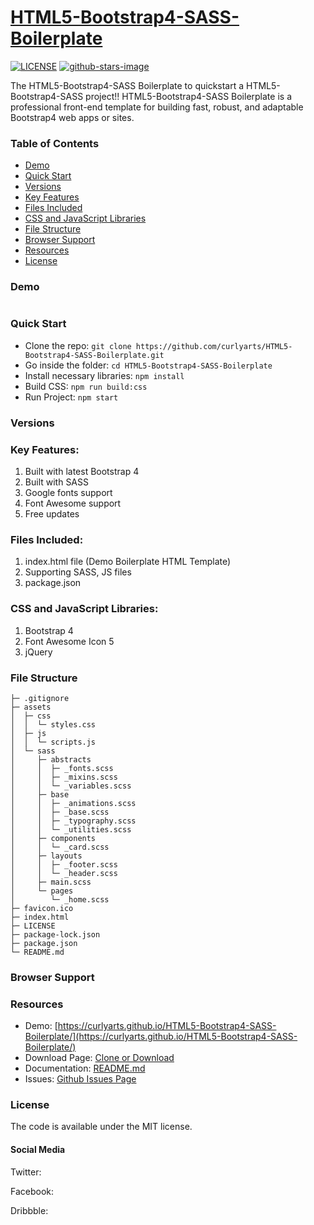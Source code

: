 # [HTML5-Bootstrap4-SASS-Boilerplate](https://github.com/curlyarts/HTML5-Bootstrap4-SASS-Boilerplate)
[![LICENSE](https://img.shields.io/badge/license-MIT-lightgrey.svg)](https://github.com/curlyarts/HTML5-Bootstrap4-SASS-Boilerplate/blob/master/LICENSE.txt)
[![github-stars-image](https://img.shields.io/github/stars/h5bp/html5-boilerplate.svg?label=github%20stars)](https://github.com/curlyarts/HTML5-Bootstrap4-SASS-Boilerplate/)

The HTML5-Bootstrap4-SASS Boilerplate to quickstart a HTML5-Bootstrap4-SASS project!!
HTML5-Bootstrap4-SASS Boilerplate is a professional front-end template for building fast, robust, and adaptable Bootstrap4 web apps or sites.



### Table of Contents
* [Demo](#demo)
* [Quick Start](#quick-start)
* [Versions](#versions)
* [Key Features](#key-features)
* [Files Included](#files-included)
* [CSS and JavaScript Libraries](#css-and-javascript-libraries)
* [File Structure](#file-structure)
* [Browser Support](#browser-support)
* [Resources](#resources)
* [License](#license)


### Demo
![]()


### Quick Start
- Clone the repo: `git clone https://github.com/curlyarts/HTML5-Bootstrap4-SASS-Boilerplate.git`
- Go inside the folder: `cd HTML5-Bootstrap4-SASS-Boilerplate`
- Install necessary libraries: `npm install`
- Build CSS: `npm run build:css`
- Run Project: `npm start`


### Versions


### Key Features:
1. Built with latest Bootstrap 4
1. Built with SASS
1. Google fonts support
1. Font Awesome support
1. Free updates


### Files Included:
1. index.html file (Demo Boilerplate HTML Template)
1. Supporting SASS, JS files
1. package.json


### CSS and JavaScript Libraries:
1. Bootstrap 4
1. Font Awesome Icon 5
1. jQuery


### File Structure
```
├─ .gitignore
├─ assets
│  ├─ css
│  │  └─ styles.css
│  ├─ js
│  │  └─ scripts.js
│  └─ sass
│     ├─ abstracts
│     │  ├─ _fonts.scss
│     │  ├─ _mixins.scss
│     │  └─ _variables.scss
│     ├─ base
│     │  ├─ _animations.scss
│     │  ├─ _base.scss
│     │  ├─ _typography.scss
│     │  └─ _utilities.scss
│     ├─ components
│     │  └─ _card.scss
│     ├─ layouts
│     │  ├─ _footer.scss
│     │  └─ _header.scss
│     ├─ main.scss
│     └─ pages
│        └─ _home.scss
├─ favicon.ico
├─ index.html
├─ LICENSE
├─ package-lock.json
├─ package.json
└─ README.md
```


### Browser Support


### Resources
- Demo: [https://curlyarts.github.io/HTML5-Bootstrap4-SASS-Boilerplate/](https://curlyarts.github.io/HTML5-Bootstrap4-SASS-Boilerplate/)
- Download Page: [Clone or Download](https://github.com/curlyarts/HTML5-Bootstrap4-SASS-Boilerplate)
- Documentation: [README.md](https://github.com/curlyarts/HTML5-Bootstrap4-SASS-Boilerplate/blob/master/README.md)
- Issues: [Github Issues Page]()


### License
The code is available under the MIT license.


#### Social Media

Twitter: 

Facebook: 

Dribbble: 